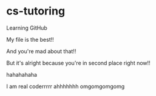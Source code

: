 # cs-tutoring
Learning GitHub


My file is the best!!

And you're mad about that!!

But it's alright because you're in second place right now!!

hahahahaha

I am real coderrrrr ahhhhhhh omgomgomgomg
